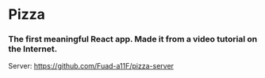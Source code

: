# Pizza
### The first meaningful React app. Made it from a video tutorial on the Internet.
Server: https://github.com/Fuad-a11F/pizza-server

